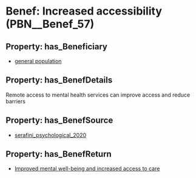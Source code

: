 # Benef: __Increased accessibility__ (PBN__Benef_57)

## Property: has_Beneficiary

* [general population](../Stakeholder/PBN__Stakeholder_9)

## Property: has_BenefDetails

Remote access to mental health services can improve access and reduce barriers

## Property: has_BenefSource

* [serafini_psychological_2020](../Article/PBN__Article_12)

## Property: has_BenefReturn

* [Improved mental well-being and increased access to care](../BenefReturn/PBN__BenefReturn_56)

